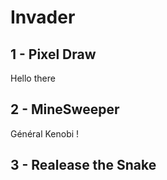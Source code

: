 # Invader

## 1 - Pixel Draw
Hello there
## 2 - MineSweeper
Général Kenobi !
## 3 - Realease the Snake

    
